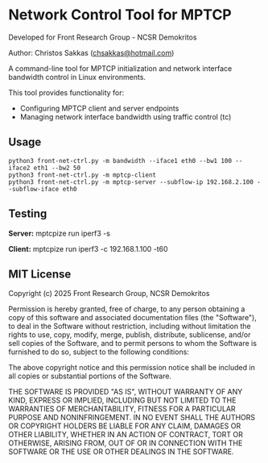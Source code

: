 # Network Control Tool for MPTCP

Developed for Front Research Group - NCSR Demokritos

Author: Christos Sakkas (chsakkas@hotmail.com)


A command-line tool for MPTCP initialization and network interface bandwidth control in Linux environments.

This tool provides functionality for:

- Configuring MPTCP client and server endpoints
- Managing network interface bandwidth using traffic control (tc)
  

## Usage

    python3 front-net-ctrl.py -m bandwidth --iface1 eth0 --bw1 100 --iface2 eth1 --bw2 50
    python3 front-net-ctrl.py -m mptcp-client
    python3 front-net-ctrl.py -m mptcp-server --subflow-ip 192.168.2.100 --subflow-iface eth0

## Testing

**Server:** mptcpize run iperf3 -s

**Client:** mptcpize run iperf3 -c 192.168.1.100 -t60



## MIT License

Copyright (c) 2025 Front Research Group, NCSR Demokritos

Permission is hereby granted, free of charge, to any person obtaining a copy
of this software and associated documentation files (the "Software"), to deal
in the Software without restriction, including without limitation the rights
to use, copy, modify, merge, publish, distribute, sublicense, and/or sell
copies of the Software, and to permit persons to whom the Software is
furnished to do so, subject to the following conditions:

The above copyright notice and this permission notice shall be included in all
copies or substantial portions of the Software.

THE SOFTWARE IS PROVIDED "AS IS", WITHOUT WARRANTY OF ANY KIND, EXPRESS OR
IMPLIED, INCLUDING BUT NOT LIMITED TO THE WARRANTIES OF MERCHANTABILITY,
FITNESS FOR A PARTICULAR PURPOSE AND NONINFRINGEMENT. IN NO EVENT SHALL THE
AUTHORS OR COPYRIGHT HOLDERS BE LIABLE FOR ANY CLAIM, DAMAGES OR OTHER
LIABILITY, WHETHER IN AN ACTION OF CONTRACT, TORT OR OTHERWISE, ARISING FROM,
OUT OF OR IN CONNECTION WITH THE SOFTWARE OR THE USE OR OTHER DEALINGS IN THE
SOFTWARE.
